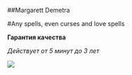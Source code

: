 ##Margarett Demetra

#Any spells, even curses and love spells

**Гарантия качества**

_Действует от 5 минут до 3 лет_

![](https://proza.ru/pics/2020/05/30/1241.jpg)

